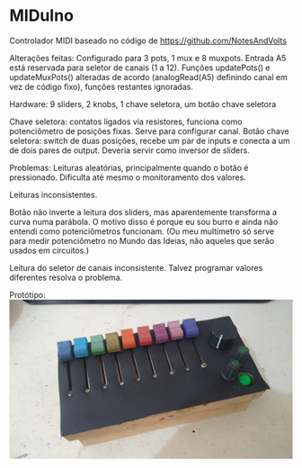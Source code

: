 # MIDuIno

Controlador MIDI baseado no código de https://github.com/NotesAndVolts

Alterações feitas:
Configurado para 3 pots, 1 mux e 8 muxpots.
Entrada A5 está reservada para seletor de canais (1 a 12). Funções updatePots() e updateMuxPots() alteradas de acordo (analogRead(A5) definindo canal em vez de código fixo), funções restantes ignoradas.

Hardware:
9 sliders, 2 knobs, 1 chave seletora, um botão chave seletora

Chave seletora: contatos ligados via resistores, funciona como potenciômetro de posições fixas. Serve para configurar canal.
Botão chave seletora: switch de duas posições, recebe um par de inputs e conecta a um de dois pares de output. Deveria servir como inversor de sliders.

Problemas:
Leituras aleatórias, principalmente quando o botão é pressionado. Dificulta até mesmo o monitoramento dos valores.

Leituras inconsistentes.

Botão não inverte a leitura dos sliders, mas aparentemente transforma a curva numa parábola. O motivo disso é porque eu sou burro e ainda não entendi como potenciômetros funcionam. (Ou meu multímetro só serve para medir potenciômetro no Mundo das Ideias, não aqueles que serão usados em circuitos.)

Leitura do seletor de canais inconsistente. Talvez programar valores diferentes resolva o problema.


Protótipo:
![alt text](https://github.com/HiImCris/MIDuIno/blob/main/Prototipo.jpg?raw=true)

